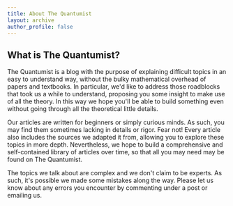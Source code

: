 ```yaml
---
title: About The Quantumist
layout: archive
author_profile: false
---
```


## What is The Quantumist?

The Quantumist is a blog with the purpose of explaining difficult topics in an easy to understand way, without the bulky mathematical overhead of papers and textbooks. In particular, we'd like to address those roadblocks that took us a while to understand, proposing you some insight to make use of all the theory. In this way we hope you'll be able to build something even without going through all the theoretical little details.

Our articles are written for beginners or simply curious minds. As such, you may find them sometimes lacking in details or rigor. Fear not! Every article also includes the sources we adapted it from, allowing you to explore these topics in more depth. Nevertheless, we hope to build a comprehensive and self-contained library of articles over time, so that all you may need may be found on The Quantumist.

The topics we talk about are complex and we don't claim to be experts. As such, it's possible we made some mistakes along the way. Please let us know about any errors you encounter by commenting under a post or emailing us. 
